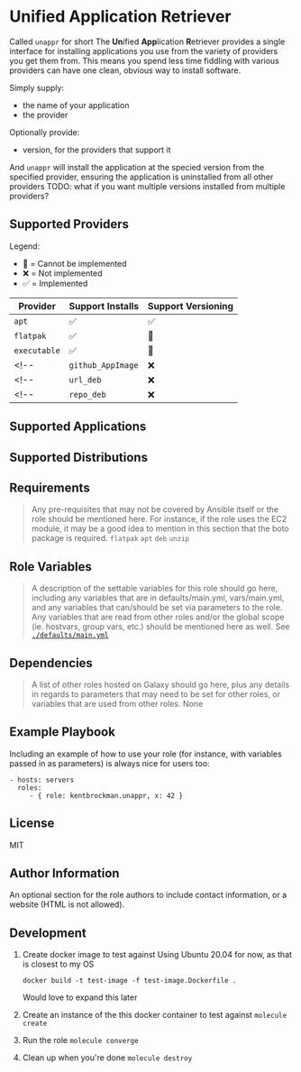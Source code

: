 **Un**ified **App**lication **R**etriever
=========

Called `unappr` for short 
The **Un**ified **App**lication **R**etriever provides a single interface for installing applications you use from the variety of providers you get them from.
This means you spend less time fiddling with various providers can have one clean, obvious way to install software.

Simply supply:
- the name of your application
- the provider

Optionally provide:
- version, for the providers that support it

And `unappr` will install the application at the specied version from the specified provider, ensuring the application is uninstalled from all other providers
TODO: what if you want multiple versions installed from multiple providers?

## Supported Providers

Legend:
- 🛑  = Cannot be implemented
- ❌ = Not implemented
- ✅ = Implemented

| Provider | Support Installs | Support Versioning |
| -- | -- | -- |
| `apt` | ✅ | ✅ |
| `flatpak` | ✅ | 🛑 |
| `executable` | ✅ | 🛑 |
<!-- | `github_AppImage` | ❌ | ❌ | -->
<!-- | `url_deb` | ❌ | ❌ | -->
<!-- | `repo_deb` | ❌ | ❌ | -->

## Supported Applications

## Supported Distributions

Requirements
------------

> Any pre-requisites that may not be covered by Ansible itself or the role should be mentioned here. For instance, if the role uses the EC2 module, it may be a good idea to mention in this section that the boto package is required.
`flatpak`
`apt`
`deb`
`unzip`

Role Variables
--------------

> A description of the settable variables for this role should go here, including any variables that are in defaults/main.yml, vars/main.yml, and any variables that can/should be set via parameters to the role. Any variables that are read from other roles and/or the global scope (ie. hostvars, group vars, etc.) should be mentioned here as well.
See [`./defaults/main.yml`](./defaults/main.yml)

Dependencies
------------

> A list of other roles hosted on Galaxy should go here, plus any details in regards to parameters that may need to be set for other roles, or variables that are used from other roles.
None

Example Playbook
----------------

Including an example of how to use your role (for instance, with variables passed in as parameters) is always nice for users too:

    - hosts: servers
      roles:
         - { role: kentbrockman.unappr, x: 42 }

License
-------

MIT

Author Information
------------------

An optional section for the role authors to include contact information, or a website (HTML is not allowed).

## Development

1. Create docker image to test against
   Using Ubuntu 20.04 for now, as that is closest to my OS

   `docker build -t test-image -f test-image.Dockerfile .`

   Would love to expand this later

2. Create an instance of the this docker container to test against
  `molecule create`

3. Run the role
  `molecule converge`

4. Clean up when you're done
  `molecule destroy`

